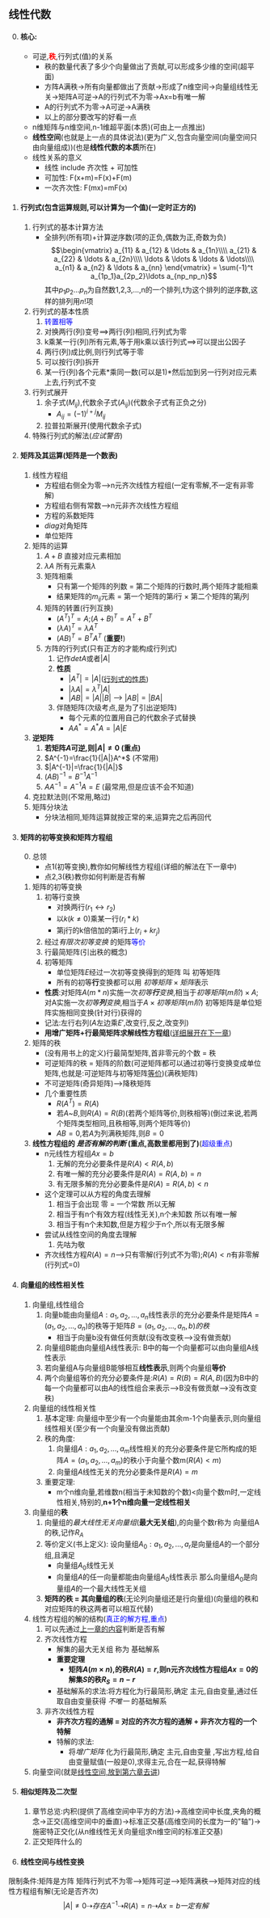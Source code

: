 ## 线性代数


0. #### 核心:
    * 可逆,<strong style="color:red">秩</strong>,行列式(值)的关系
        * 秩的数量代表了多少个向量做出了贡献,可以形成多少维的空间(超平面)
        * 方阵A满秩->所有向量都做出了贡献->形成了n维空间->向量组线性无关->矩阵A可逆->A的行列式不为零->Ax=b有唯一解
        * A的行列式不为零->A可逆->A满秩
        * 以上的部分要改写的好看一点
    * n维矩阵与n维空间,n-1维超平面(本质)(可由上一点推出)
    * **线性空间**(也就是上一点的具体说法)(更为广义,包含向量空间(向量空间只由向量组成))(也是**线性代数的本质**所在)
    * 线性关系的意义
        * 线性 include 齐次性 + 可加性
        * 可加性: F(x+m)=F(x)+F(m)
        * 一次齐次性: F(mx)=mF(x)


1. #### 行列式(包含运算规则,可以计算为一个值)(一定时正方的)
    1. 行列式的基本计算方法
        * 全排列(所有项)+计算逆序数(项的正负,偶数为正,奇数为负)
        $$\begin{vmatrix}
        a_{11} & a_{12} & \ldots & a_{1n}\\\\
        a_{21} & a_{22} & \ldots & a_{2n}\\\\
        \ldots & \ldots & \ldots & \ldots\\\\
        a_{n1} & a_{n2} & \ldots & a_{nn}
        \end{vmatrix}
        =
        \sum(-1)^t a_{1p_1}a_{2p_2}\ldots a_{np_np_n}$$
        其中$p_1p_2\ldots p_n$为自然数1,2,3,…,n的一个排列,t为这个排列的逆序数,这样的排列用$n!$项
    2. 行列式的基本性质
        1. <span id="1" style="color:blue">转置相等</span>
        2. 对换两行(列)变号==>两行(列)相同,行列式为零
        3. k乘某一行(列)所有元素,等于用k乘以该行列式==>可以提出公因子
        4. 两行(列)成比例,则行列式等于零
        5. 可以按行(列)拆开
        6. 某一行(列)各个元素*乘同一数(可以是1)*然后加到另一行列对应元素上去,行列式不变
    3. 行列式展开
        1. 余子式($M_{ij}$),代数余子式($A_{ij}$)(代数余子式有正负之分)
            * $A_{ij}=(-1)^{i+j}M_{ij}$
        2. 拉普拉斯展开(使用代数余子式)
    4. 特殊行列式的解法(*应试警告*)        


2. #### 矩阵及其运算(矩阵是一个数表)
    1. 线性方程组
        * 方程组右侧全为零-->n元齐次线性方程组(一定有零解,不一定有非零解)
        * 方程组右侧有常数-->n元非齐次线性方程组
        * 方程的系数矩阵
        * $diag$对角矩阵
        * 单位矩阵
    2. 矩阵的运算
        1. $A+B$ 直接对应元素相加
        2. $\lambda A$ 所有元素乘$\lambda$
        3. 矩阵相乘
            * 只有第一个矩阵的列数 = 第二个矩阵的行数时,两个矩阵才能相乘
            * 结果矩阵的$m_{ij}$元素 = 第一个矩阵的第$i$行 $\times$ 第二个矩阵的第$j$列
        4. 矩阵的转置(行列互换)
            * $(A^T)^T=A$;$(A+B)^T=A^T+B^T$
            * $(\lambda A)^T=\lambda A^T$
            *  $(AB)^T=B^TA^T$ (**重要!**)
        5. 方阵的行列式(只有正方的才能构成行列式)
            1. 记作$detA$或者$|A|$
            2. **性质**
                * $|A^T|=|A|$([行列式的性质](#1))
                * $|\lambda A|=\lambda ^T|A|$
                * $|AB|=|A||B|$ --> $|AB|=|BA|$
            3. 伴随矩阵(次级考点,是为了引出逆矩阵)
                * 每个元素的位置用自己的代数余子式替换
                * $AA^*=A^*A=|A|E$
    3. **逆矩阵**
        1. **若矩阵$A$可逆,则$|A|\ne 0$ (重点)**
        2. $A^{-1}=\frac{1}{|A|}A^*$ (不常用)
        3. $|A^{-1}|=\frac{1}{|A|}$
        4. $(AB)^{-1}=B^{-1}A^{-1}$
        5. $AA^{-1}=A^{-1}A=E$ (最常用,但是应该不会不知道)
    4. 克拉默法则(不常用,略过)
    5. 矩阵分块法
        * 分块法相同,矩阵运算就按正常的来,运算完之后再回代 


3. #### 矩阵的初等变换和矩阵方程组
    0. 总领
        * 点1(初等变换),教你如何解线性方程组(详细的解法在下一章中)
        * 点2,3(秩)教你如何判断是否有解
    1. 矩阵的初等变换
        1. 初等行变换
            * 对换两行($r_1\leftrightarrow r_2$)
            * 以$k(k\ne 0)$乘某一行($r_i*k$)
            * 第j行的k倍倍加的第i行上($r_i+kr_j$)
        2. 经过*有限次初等变换* 的矩阵<span id="2" style="color:blue">等价</span>
        3. 行最简矩阵(引出秩的概念)
        4. 初等矩阵
            * 单位矩阵$E$经过一次初等变换得到的矩阵 叫 初等矩阵
            * 所有的初等**行**变换都可以用 $初等矩阵 \times 矩阵$表示
        * **性质**:对矩阵$A(m*n)$实施一次*初等**行**变换*,相当于$初等矩阵(m阶) \times A$;对A实施一次*初等**列**变换*,相当于$A\times 初等矩阵(m阶)$ 初等矩阵是单位矩阵实施相同变换(针对行)获得的
        * 记法:左行右列($A$左边乘$E'$,改变行,反之,改变列)
        * **用增广矩阵+行最简矩阵求解线性方程组**([详细展开在下一章](#3))
    2. 矩阵的秩
        * (没有用书上的定义)行最简型矩阵,首非零元的个数 = 秩
        * 可逆矩阵的秩 = 矩阵的阶数(可逆矩阵都可以通过初等行变换变成单位矩阵,也就是:可逆矩阵与初等矩阵[等价](#2))(满秩矩阵) 
        * 不可逆矩阵(奇异矩阵)-->降秩矩阵
        * 几个重要性质
            * $R(A^T)=R(A)$
            * 若$A$~$B$,则$R(A)=R(B)$(若两个矩阵等价,则秩相等)(倒过来说,若两个矩阵类型相同,且秩相等,则两个矩阵等价)
            * $AB=0$,若$A$为列满秩矩阵,则$B=0$
    3. **线性方程组的 *是否有解的判断* (重点,高数里都用到了)**(<span id="4" style="color:blue">超级重点</span>)
        * n元线性方程组$Ax=b$
            1. 无解的充分必要条件是$R(A)<R(A,b)$
            2. 有唯一解的充分必要条件是$R(A)=R(A,b)=n$
            3. 有无限多解的充分必要条件是$R(A)=R(A,b)<n$
        * 这个定理可以从方程的角度去理解
            1. 相当于会出现 零 = 一个常数 所以无解
            2. 相当于有n个有效方程(线性无关),n个未知数 所以有唯一解
            3. 相当于有n个未知数,但是方程少于n个,所以有无限多解
        * 尝试从线性空间的角度去理解
            1. 先咕为敬 
        * 齐次线性方程$R(A)=n$-->只有零解(行列式不为零);$R(A)<n$有非零解(行列式=0)


4. #### 向量组的线性相关性
    1. 向量组,线性组合 
       1. 向量b能由向量组$A:a_1,a_2,\ldots,a_n$线性表示的充分必要条件是矩阵$A=(a_1,a_2,\ldots,a_n)$的秩等于矩阵$B=(a_1,a_2,\ldots,a_n,b)的秩$
           * 相当于向量b没有做任何贡献(没有改变秩-->没有做贡献) 
       2. 向量组B能由向量组A线性表示: B中的每一个向量都可以由向量组A线性表示
       3. 若向量组A与向量组B能够相互**线性表示**,则两个向量组**等价**
       4. 两个向量组等价的充分必要条件是:$R(A)=R(B)=R(A,B)$(因为B中的每一个向量都可以由A的线性组合来表示-->B没有做贡献-->没有改变秩)
    2. 向量组的线性相关性
        1. 基本定理: 向量组中至少有一个向量能由其余m-1个向量表示,则向量组线性相关(至少有一个向量没有做出贡献)
        2. 秩的角度: 
            1. 向量组$A:a_1,a_2,\ldots,a_m$线性相关的充分必要条件是它所构成的矩阵$A=(a_1,a_2,\ldots,a_m)$的秩小于向量个数m($R(A)<m$)
            2. 向量组$A$线性无关的充分必要条件是$R(A)=m$
        3. 重要定理:
            * m个n维向量,若维数n(相当于未知数的个数)<向量个数m时,一定线性相关,特别的,**n+1个n维向量一定线性相关**
    3. 向量组的**秩**
        1. 向量组的*最大线性无关向量组*(**最大无关组**),的向量个数r称为 向量组A的秩,记作$R_A$
        2. 等价定义(书上定义): 设向量组$A_0:a_1,a_2,\ldots,a_r$是向量组$A$的一个部分组,且满足
            * 向量组$A_0$线性无关
            * 向量组$A$的任一向量都能由向量组$A_0$线性表示
            那么向量组$A_0$是向量组$A$的一个最大线性无关组
        3. **矩阵的秩 = 其向量组的秩**(无论列向量组还是行向量组)(向量组的秩和对应矩阵的秩这两者可以相互代替)
    4. 线性方程组的解的结构(<span id="3" style="color:blue">真正的解方程,重点</span>)
        1. 可以先通过[上一章的内容](#4)判断是否有解
        2. 齐次线性方程
            * 解集的最大无关组 称为 基础解系
            * **重要定理**
                * **矩阵$A(m\times n)$,的秩$R(A)=r$,则n元齐次线性方程组$Ax=0$的解集$S$的秩$R_S=n-r$**
            * 基础解系的求法:将方程化为行最简形,确定 主元,自由变量,通过任取自由变量获得 *不唯一* 的基础解系
        3. 非齐次线性方程
            * **非齐次方程的通解 = 对应的齐次方程的通解 + 非齐次方程的一个特解**
            * 特解的求法:
                * 将*增广矩阵* 化为行最简形,确定 主元,自由变量 ,写出方程,给自由变量赋值(一般是0),求得主元,合在一起,获得特解
    5. 向量空间(就是[线性空间,放到第六章去讲](#5))


5. #### 相似矩阵及二次型
    1. 章节总览:内积(提供了高维空间中平方的方法)->高维空间中长度,夹角的概念->正交(高维空间中的垂直)->标准正交基(高维空间的长度为一的"轴")->施密特正交化(从n维线性无关向量组求n维空间的标准正交基)
    2. 正交矩阵什么的


6. #### 线性空间与线性变换

限制条件:矩阵是方阵
矩阵行列式不为零-->矩阵可逆-->矩阵满秩-->矩阵对应的线性方程组有解(无论是否齐次)
$$|A|\ne 0\dashrightarrow 存在A^{-1}\dashrightarrow R(A)=n \dashrightarrow Ax=b一定有解$$


<script type="text/javascript" src="http://cdn.mathjax.org/mathjax/latest/MathJax.js?config=default"></script>